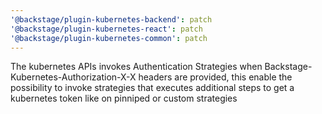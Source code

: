```yaml
---
'@backstage/plugin-kubernetes-backend': patch
'@backstage/plugin-kubernetes-react': patch
'@backstage/plugin-kubernetes-common': patch
---
```


The kubernetes APIs invokes Authentication Strategies when Backstage-Kubernetes-Authorization-X-X headers are provided, this enable the possibility to invoke strategies that executes additional steps to get a kubernetes token like on pinniped or custom strategies
